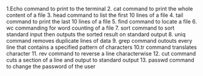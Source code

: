 1.Echo command to print to the terminal
2. cat command to print the whole content of a file
3. head command to list the first 10 lines of a file
4. tail command to print the last 10 lines of a file
5. find command to locate a file
6. wc commanding for word counting of a file
7. sort command to sort standard input then outputs the sorted result on standard output
8. uniq command removes duplicate lines of data
9. grep command outouts every line that contains a specified pattern of characters
10.tr command translates character
11. rev command to reverse a line characterwise
12. cut command cuts a section of a line and output to standard output
13. passwd command to change the password of the user
